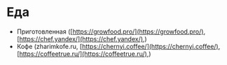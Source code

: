 # Еда

- Приготовленная ([https://growfood.pro/](https://growfood.pro/), [https://chef.yandex/](https://chef.yandex/),)
- Кофе (zharimkofe.ru, [https://chernyi.coffee/](https://chernyi.coffee/), [https://coffeetrue.ru/](https://coffeetrue.ru/),)